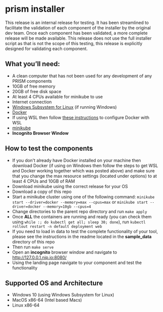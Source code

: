 # prism installer
This release is an internal release for testing. It has been streamlined to facilitate the validation of each component of the installer by the original dev team. Once each component has been validated, a more complete release will be made available. This release does not use the full installer script as that is not the scope of this testing, this release is explicitly designed for validating each component. 


## What you’ll need:

+ A clean computer that has not been used for any development of any PRISM components
+ 10GB of free memory
+ 20GB of free disk space
+ At least 4 CPUs available for minikube to use
+ Internet connection
+ [Windows Subsystem for Linux](https://docs.microsoft.com/en-us/windows/wsl/install) (if running Windows)
+ [Docker](https://minikube.sigs.k8s.io/docs/drivers/docker/)
+ If using WSL then follow [these instructions](https://docs.docker.com/desktop/windows/wsl/#download) to configure Docker with WSL
+ [minikube](https://minikube.sigs.k8s.io/docs/start/)
+ **Incognito Browser Window**



## How to test the components
+ If you don't already have Docker installed on your machine then download Docker (if using on Windows then follow the steps to get WSL and Docker working together which was posted above) and make sure that you change the max resource settings (located under options) to at least 4 CPUs and 10GB of RAM
+ Download minikube using the correct release for your OS
+ Download a copy of this repo
+ Start a minikube cluster using one of the following command: `minikube start --driver=docker --memory=max --cpus=max` or `minikube start --driver=docker --memory=10gb --cpus=4`
+ Change directories to the parent repo directory and run `make apply`
+ Once **ALL** the containers are running and ready (you can check them using `while :; do kubectl get all; sleep 30; done`), run `kubectl rollout restart -n default deployment web`
+ If you need to load in data to test the complete functionality of your tool, please see the instructions in the readme located in the **sample_data** directory of this repo
+ Then run `make serve` 
+ Open an **incognito** browser window and navigate to http://127.0.0.1.nip.io:8080/
+ Using the landing page navigate to your component and test the functionality


## Supported OS and Architecture
+ Windows 10 (using Windows Subsystem for Linux)
+ MacOS x86-64 (Intel based Macs)
+ Linux x86-64
